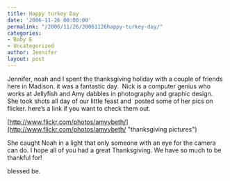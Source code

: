 ```yaml
---
title: Happy turkey Day
date: '2006-11-26 00:00:00'
permalink: "/2006/11/26/20061126happy-turkey-day/"
categories:
- Baby E
- Uncategorized
author: Jennifer
layout: post
---
```


Jennifer, noah and I spent the thanksgiving holiday with a couple of friends here in Madison. it was a fantastic day.  Nick is a computer genius who works at Jellyfish and Amy dabbles in photography and graphic design.  She took shots all day of our little feast and  posted some of her pics on flicker. here&#8217;s a link if you want to check them out.

[http://www.flickr.com/photos/amyybeth/](http://www.flickr.com/photos/amyybeth/ "thanksgiving pictures")

She caught Noah in a light that only someone with an eye for the camera can do. I hope all of you had a great Thanksgiving. We have so much to be thankful for!

blessed be.
